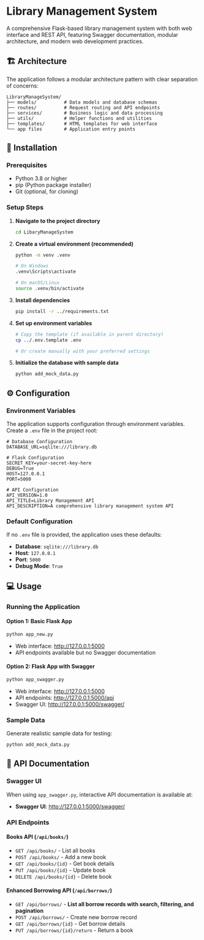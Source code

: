 # Library Management System

A comprehensive Flask-based library management system with both web interface and REST API, featuring Swagger documentation, modular architecture, and modern web development practices.

## 🏗️ Architecture

The application follows a modular architecture pattern with clear separation of concerns:

```
LibraryManageSystem/
├── models/          # Data models and database schemas
├── routes/          # Request routing and API endpoints
├── services/        # Business logic and data processing
├── utils/           # Helper functions and utilities
├── templates/       # HTML templates for web interface
└── app files        # Application entry points
```

## 🚀 Installation

### Prerequisites
- Python 3.8 or higher
- pip (Python package installer)
- Git (optional, for cloning)

### Setup Steps

1. **Navigate to the project directory**
   ```bash
   cd LibaryManageSystem
   ```

2. **Create a virtual environment (recommended)**
   ```bash
   python -m venv .venv
   
   # On Windows
   .venv\Scripts\activate
   
   # On macOS/Linux
   source .venv/bin/activate
   ```

3. **Install dependencies**
   ```bash
   pip install -r ../requirements.txt
   ```

4. **Set up environment variables**
   ```bash
   # Copy the template (if available in parent directory)
   cp ../.env.template .env
   
   # Or create manually with your preferred settings
   ```

5. **Initialize the database with sample data**
   ```bash
   python add_mock_data.py
   ```

## ⚙️ Configuration

### Environment Variables

The application supports configuration through environment variables. Create a `.env` file in the project root:

```env
# Database Configuration
DATABASE_URL=sqlite:///library.db

# Flask Configuration
SECRET_KEY=your-secret-key-here
DEBUG=True
HOST=127.0.0.1
PORT=5000

# API Configuration
API_VERSION=1.0
API_TITLE=Library Management API
API_DESCRIPTION=A comprehensive library management system API
```

### Default Configuration
If no `.env` file is provided, the application uses these defaults:
- **Database**: `sqlite:///library.db`
- **Host**: `127.0.0.1`
- **Port**: `5000`
- **Debug Mode**: `True`

## 💻 Usage

### Running the Application

#### Option 1: Basic Flask App
```bash
python app_new.py
```
- Web interface: http://127.0.0.1:5000
- API endpoints available but no Swagger documentation

#### Option 2: Flask App with Swagger
```bash
python app_swagger.py
```
- Web interface: http://127.0.0.1:5000
- API endpoints: http://127.0.0.1:5000/api
- Swagger UI: http://127.0.0.1:5000/swagger/


### Sample Data

Generate realistic sample data for testing:

```bash
python add_mock_data.py
```

## 📖 API Documentation

### Swagger UI
When using `app_swagger.py`, interactive API documentation is available at:
- **Swagger UI**: http://127.0.0.1:5000/swagger/

### API Endpoints

#### Books API (`/api/books/`)
- `GET /api/books/` - List all books
- `POST /api/books/` - Add a new book
- `GET /api/books/{id}` - Get book details
- `PUT /api/books/{id}` - Update book
- `DELETE /api/books/{id}` - Delete book

#### Enhanced Borrowing API (`/api/borrows/`)
- `GET /api/borrows/` - **List all borrow records with search, filtering, and pagination**
- `POST /api/borrows/` - Create new borrow record
- `GET /api/borrows/{id}` - Get borrow details
- `PUT /api/borrows/{id}/return` - Return a book
